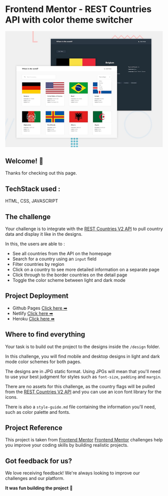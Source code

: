 # Frontend Mentor - REST Countries API with color theme switcher

![Design preview for the REST Countries API with color theme switcher coding challenge](./design/desktop-preview.jpg)

## Welcome! 👋

Thanks for checking out this page.


## TechStack used : 

HTML, CSS, JAVASCRIPT


## The challenge

Your challenge is to integrate with the [REST Countries V2 API](https://restcountries.com/#api-endpoints-v2) to pull country data and display it like in the designs.

In this, the users are able to :

- See all countries from the API on the homepage
- Search for a country using an `input` field
- Filter countries by region
- Click on a country to see more detailed information on a separate page
- Click through to the border countries on the detail page
- Toggle the color scheme between light and dark mode


## Project Deployment

- Github Pages [Click here ➡](https://ishika-rg.github.io/Rest-Countries-API-with-theme-switcher/)
- Netlify [Click here ➡](https://rest-countriesworld.netlify.app)
- Heroku [Click here ➡](https://rest-countries-app-api.herokuapp.com/)



## Where to find everything

Your task is to build out the project to the designs inside the `/design` folder. 

In this challenge, you will find mobile and desktop designs in light and dark mode color schemes for both pages.

The designs are in JPG static format. Using JPGs will mean that you'll need to use your best judgment for styles such as `font-size`, `padding` and `margin`. 

There are no assets for this challenge, as the country flags will be pulled from the [REST Countries V2 API](https://restcountries.com/#api-endpoints-v2) and you can use an icon font library for the icons.

There is also a `style-guide.md` file containing the information you'll need, such as color palette and fonts.



## Project Reference 

This project is taken from [Frontend Mentor](https://www.frontendmentor.io)
[Frontend Mentor](https://www.frontendmentor.io) challenges help you improve your coding skills by building realistic projects.


## Got feedback for us?

We love receiving feedback! We're always looking to improve our challenges and our platform.

**It was fun building the project** 🚀
